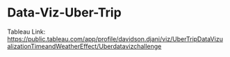 # Data-Viz-Uber-Trip

Tableau Link: https://public.tableau.com/app/profile/davidson.djani/viz/UberTripDataVizualizationTimeandWeatherEffect/Uberdatavizchallenge
